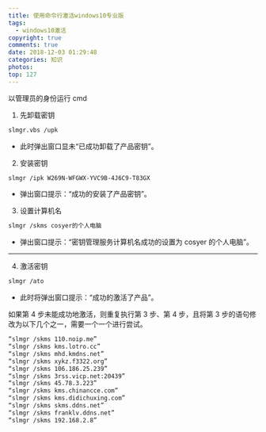 ```yaml
---
title: 使用命令行激活windows10专业版
tags:
  - windows10激活
copyright: true
comments: true
date: 2018-12-03 01:29:48
categories: 知识
photos:
top: 127
---
```


以管理员的身份运行 cmd

1. 先卸载密钥

```bash
slmgr.vbs /upk
```

- 此时弹出窗口显未“已成功卸载了产品密钥”。

2. 安装密钥

```bash
slmgr /ipk W269N-WFGWX-YVC9B-4J6C9-T83GX
```

- 弹出窗口提示：“成功的安装了产品密钥”。

3. 设置计算机名

```bash
slmgr /skms cosyer的个人电脑
```

- 弹出窗口提示：“密钥管理服务计算机名成功的设置为 cosyer 的个人电脑”。

---

<!-- more -->

4. 激活密钥

```bash
slmgr /ato
```

- 此时将弹出窗口提示：“成功的激活了产品”。

如果第 4 步未能成功地激活，则重复执行第 3 步、第 4 步，且将第 3 步的语句修改为以下几个之一，需要一个一个进行尝试。

```bash
“slmgr /skms 110.noip.me”
“slmgr /skms kms.lotro.cc”
“slmgr /skms mhd.kmdns.net”
“slmgr /skms xykz.f3322.org”
“slmgr /skms 106.186.25.239”
“slmgr /skms 3rss.vicp.net:20439”
“slmgr /skms 45.78.3.223”
“slmgr /skms kms.chinancce.com”
“slmgr /skms kms.didichuxing.com”
“slmgr /skms skms.ddns.net”
“slmgr /skms franklv.ddns.net”
“slmgr /skms 192.168.2.8”
```
